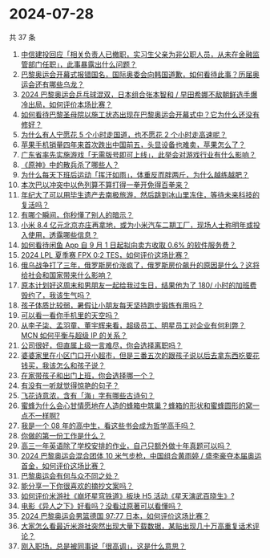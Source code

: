# 2024-07-28

共 37 条

<!-- BEGIN ZHIHUVIDEO -->
<!-- 最后更新时间 Sun Jul 28 2024 04:11:36 GMT+0800 (China Standard Time) -->
1. [中信建投回应「相关负责人已撤职，实习生父亲为非公职人员，从未在金融监管部门任职」，此事暴露出什么问题？](https://www.zhihu.com/question/662746870)
1. [巴黎奥运会开幕式报错国名，国际奥委会向韩国道歉，如何看待此事？历届奥运会还有哪些乌龙？](https://www.zhihu.com/question/662708188)
1. [2024 巴黎奥运会乒乓球混双，日本组合张本智和 / 早田希娜不敌朝鲜选手爆冷出局，如何评价本场比赛？](https://www.zhihu.com/question/662757265)
1. [如何看待巴黎圣母院以施工状态出现在巴黎奥运会开幕式中？它为什么还没有修好？](https://www.zhihu.com/question/662677555)
1. [为什么有人宁愿花 5 个小时走国道，也不愿花 2 个小时走高速呢？](https://www.zhihu.com/question/662017658)
1. [苹果手机销量四年来首次跌出中国前五，头显设备也难卖，苹果怎么了？](https://www.zhihu.com/question/662701210)
1. [广东省率先实施游戏「无需版号即可上线」，此举会对游戏行业有什么影响？](https://www.zhihu.com/question/662662100)
1. [《原神》中的散兵杀了哪些人？](https://www.zhihu.com/question/662578172)
1. [为什么每天下班后运动「挥汗如雨」，体重反而胖两斤，为什么越练越肥？](https://www.zhihu.com/question/662539633)
1. [本次巴以冲突中以色列算不算打得一拳开免得百拳来？](https://www.zhihu.com/question/660144501)
1. [年纪大了可以用毕生遗产去南极旅游，然后跳到冰山里冻住，等待未来科技的复活吗？](https://www.zhihu.com/question/662703041)
1. [有哪个瞬间，你秒懂了别人的暗示？](https://www.zhihu.com/question/651481118)
1. [小米 8.4 亿元北京亦庄再拿地，或为小米汽车二期工厂，现场人士称明年或投入使用，透露哪些信息？](https://www.zhihu.com/question/662715321)
1. [如何看待闲鱼 App 自 9 月 1 日起拟向卖方收取 0.6% 的软件服务费？](https://www.zhihu.com/question/662655625)
1. [2024 LPL 夏季赛 FPX 0:2 TES，如何评价这场比赛？](https://www.zhihu.com/question/662742871)
1. [俄乌战争打了三年，俄罗斯房价涨疯了，俄罗斯房价飙升的原因是什么？这将给社会和国家带来什么影响？](https://www.zhihu.com/question/662650387)
1. [原本计划好这周末和男朋友一起给我过生日，结果他为了 180/ 小时的加班费毁约了，我该生气吗？](https://www.zhihu.com/question/662405523)
1. [孩子体质比较弱，暑假让小朋友每天坚持跑步锻炼有用吗？](https://www.zhihu.com/question/662039347)
1. [可以看一看你手机里的天空吗？](https://www.zhihu.com/question/662546942)
1. [从李子柒、孟羽童、董宇辉来看，超级员工、明星员工对企业有何利弊？MCN 如何平衡与超级 IP 的关系？](https://www.zhihu.com/question/662647591)
1. [公司很好，但直属上级一言难尽，你会选择离职吗？](https://www.zhihu.com/question/662273879)
1. [婆婆家里在小区门口开小超市，但是三番五次的跟孩子说以后去拿东西吃要花钱买，我该怎么和孩子说？](https://www.zhihu.com/question/662524508)
1. [在家带孩子和出门上班，你会选择哪一个？](https://www.zhihu.com/question/660469906)
1. [有没有一听就觉得惊艳的句子？](https://www.zhihu.com/question/602061656)
1. [飞花诗意浓，含有「海」字有哪些古诗句？](https://www.zhihu.com/question/662500273)
1. [蜜蜂为什么会心甘情愿地在人造的蜂箱中筑巢？蜂箱的形状和蜜蜂圆形的窝一点不一样啊?](https://www.zhihu.com/question/388194938)
1. [我是一个 08 年的高中生，看这些书会成为哲学高手吗？](https://www.zhihu.com/question/662583314)
1. [你做的第一份工作是什么？](https://www.zhihu.com/question/659325120)
1. [高三一年英语除了学校安排的作业，自己只额外做十年真题可以吗？](https://www.zhihu.com/question/662540727)
1. [2024 巴黎奥运会混合团体 10 米气步枪，中国组合黄雨婷 / 盛李豪夺本届奥运首金，如何评价这场比赛？](https://www.zhihu.com/question/662723447)
1. [巴黎奥运会有何与众不同之处？](https://www.zhihu.com/question/662676289)
1. [能分享一下你很喜欢的摘抄文案吗？](https://www.zhihu.com/question/662586231)
1. [如何评价米游社《崩坏星穹铁道》板块 H5 活动《星天演武百晓生》?](https://www.zhihu.com/question/662715112)
1. [电影《异人之下》好看吗？没看过原著可以看懂吗？](https://www.zhihu.com/question/662700338)
1. [2024 巴黎奥运会男篮德国 97:77 日本，如何评价这场比赛？](https://www.zhihu.com/question/662744796)
1. [大家怎么看最近米游社突然出现大量下载数据，某贴出现几十万高重复话术评论？](https://www.zhihu.com/question/662700825)
1. [刚入职场，总是被同事说「很高调」，这是什么意思？](https://www.zhihu.com/question/660814294)
<!-- END ZHIHUVIDEO -->
